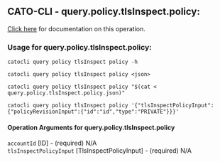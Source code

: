 
## CATO-CLI - query.policy.tlsInspect.policy:
[Click here](https://api.catonetworks.com/documentation/#query-query.policy.tlsInspect.policy) for documentation on this operation.

### Usage for query.policy.tlsInspect.policy:

`catocli query policy tlsInspect policy -h`

`catocli query policy tlsInspect policy <json>`

`catocli query policy tlsInspect policy "$(cat < query.policy.tlsInspect.policy.json)"`

`catocli query policy tlsInspect policy '{"tlsInspectPolicyInput":{"policyRevisionInput":{"id":"id","type":"PRIVATE"}}}'`


#### Operation Arguments for query.policy.tlsInspect.policy ####

`accountId` [ID] - (required) N/A    
`tlsInspectPolicyInput` [TlsInspectPolicyInput] - (required) N/A    
